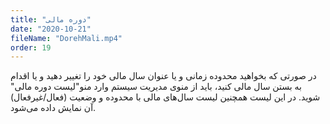 ```yaml
---
title: "دوره مالی"
date: "2020-10-21"
fileName: "DorehMali.mp4"
order: 19
---
```


در صورتی که بخواهید محدوده زمانی و یا عنوان سال مالی خود را تغییر دهید و یا اقدام به بستن سال مالی کنید، باید از منوی مدیریت سیستم وارد منو"لیست دوره مالی" شوید. در این لیست همچنین لیست سال‌های مالی با محدوده و وضعیت (فعال/غیر‌فعال) آن نمایش داده می‌شود.
